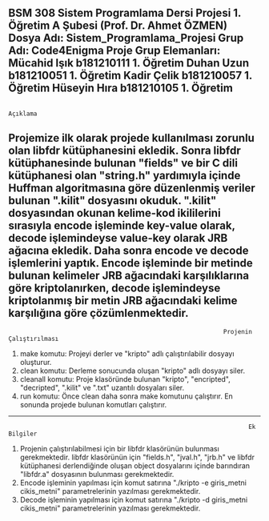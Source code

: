 BSM 308 Sistem Programlama Dersi Projesi 1. Öğretim A Şubesi (Prof. Dr. Ahmet ÖZMEN)
Dosya Adı: Sistem_Programlama_Projesi
Grup Adı: Code4Enigma
Proje Grup Elemanları:  Mücahid Işık b181210111 1. Öğretim
                        Duhan Uzun b181210051 1. Öğretim
                        Kadir Çelik b181210057 1. Öğretim
                        Hüseyin Hıra b181210105 1. Öğretim
-----------------------------------------------------------------------------------------------------------------------------------------------------------------------
                                                                        Açıklama
Projemize ilk olarak projede kullanılması zorunlu olan libfdr kütüphanesini ekledik. Sonra libfdr kütüphanesinde bulunan "fields" ve bir C dili kütüphanesi olan "string.h" yardımıyla içinde Huffman algoritmasına göre düzenlenmiş veriler bulunan ".kilit" dosyasını okuduk. ".kilit" dosyasından okunan kelime-kod ikililerini sırasıyla encode işleminde key-value olarak, decode işlemindeyse value-key olarak JRB ağacına ekledik. Daha sonra encode ve decode işlemlerini yaptık. Encode işleminde bir metinde bulunan kelimeler JRB ağacındaki karşılıklarına göre kriptolanırken, decode işlemindeyse kriptolanmış bir metin JRB ağacındaki kelime karşılığına göre çözümlenmektedir.
-----------------------------------------------------------------------------------------------------------------------------------------------------------------------
                                                                Projenin Çalıştırılması
1) make komutu: Projeyi derler ve "kripto" adlı çalıştırılabilir dosyayı oluşturur.
2) clean komutu: Derleme sonucunda oluşan "kripto" adlı dosyayı siler.
3) cleanall komutu: Proje klasöründe bulunan "kripto", "encripted", "decripted", ".kilit" ve ".txt" uzantılı dosyaları siler.
4) run komutu: Önce clean daha sonra make komutunu çalıştırır. En sonunda projede bulunan komutları çalıştırır.
-----------------------------------------------------------------------------------------------------------------------------------------------------------------------
                                                                       Ek Bilgiler
1) Projenin çalıştırılabilmesi için bir libfdr klasörünün bulunması gerekmektedir. libfdr klasörünün için "fields.h", "jval.h", "jrb.h" ve libfdr kütüphanesi derlendiğinde oluşan object dosyalarını içinde barındıran "libfdr.a" dosyasının bulunması gerekmektedir.
2) Encode işleminin yapılması için komut satırına "./kripto -e giris_metni cikis_metni" parametrelerinin yazılması gerekmektedir.
3) Decode işleminin yapılması için komut satırına "./kripto -d giris_metni cikis_metni" parametrelerinin yazılması gerekmektedir.